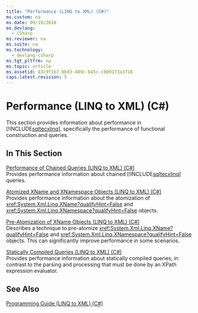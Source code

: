 ```yaml
---
title: "Performance (LINQ to XML) (C#)"
ms.custom: na
ms.date: 09/19/2016
ms.devlang: 
  - CSharp
ms.reviewer: na
ms.suite: na
ms.technology: 
  - devlang-csharp
ms.tgt_pltfrm: na
ms.topic: article
ms.assetid: 43c9f1b7-9bd3-489c-b45c-cb09173a3718
caps.latest.revision: 5
---
```

# Performance (LINQ to XML) (C#)
This section provides information about performance in [!INCLUDE[sqltecxlinq](../vs140/includes/sqltecxlinq_md.md)], specifically the performance of functional construction and queries.  
  
## In This Section  
 [Performance of Chained Queries (LINQ to XML) (C#)](../vs140/Performance-of-Chained-Queries--LINQ-to-XML---C#-.md)  
 Provides performance information about chained [!INCLUDE[sqltecxlinq](../vs140/includes/sqltecxlinq_md.md)] queries.  
  
 [Atomized XName and XNamespace Objects (LINQ to XML) (C#)](../Topic/Atomized%20XName%20and%20XNamespace%20Objects%20\(LINQ%20to%20XML\)%20\(C%23\).md)  
 Provides performance information about the atomization of <xref:System.Xml.Linq.XName?qualifyHint=False> and <xref:System.Xml.Linq.XNamespace?qualifyHint=False> objects.  
  
 [Pre-Atomization of XName Objects (LINQ to XML) (C#)](../vs140/Pre-Atomization-of-XName-Objects--LINQ-to-XML---C#-.md)  
 Describes a technique to pre-atomize <xref:System.Xml.Linq.XName?qualifyHint=False> and <xref:System.Xml.Linq.XNamespace?qualifyHint=False> objects. This can significantly improve performance in some scenarios.  
  
 [Statically Compiled Queries (LINQ to XML) (C#)](../Topic/Statically%20Compiled%20Queries%20\(LINQ%20to%20XML\)%20\(C%23\).md)  
 Provides performance information about statically compiled queries, in contrast to the parsing and processing that must be done by an XPath expression evaluator.  
  
## See Also  
 [Programming Guide (LINQ to XML) (C#)](../Topic/Programming%20Guide%20\(LINQ%20to%20XML\)%20\(C%23\).md)